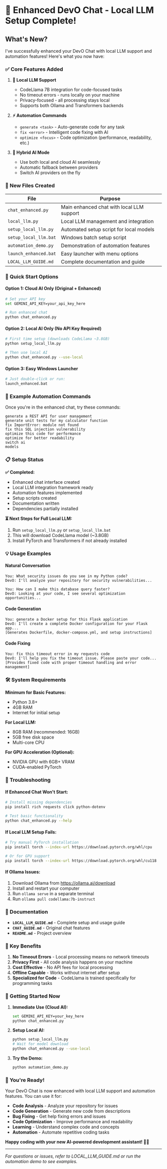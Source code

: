 # 🚀 Enhanced DevO Chat - Local LLM Setup Complete!

## What's New? 

I've successfully enhanced your DevO Chat with local LLM support and automation features! Here's what you now have:

### ✅ Core Features Added

1. **🤖 Local LLM Support** 
   - CodeLlama 7B integration for code-focused tasks
   - No timeout errors - runs locally on your machine
   - Privacy-focused - all processing stays local
   - Supports both Ollama and Transformers backends

2. **⚡ Automation Commands**
   - `generate <task>` - Auto-generate code for any task
   - `fix <error>` - Intelligent code fixing with AI
   - `optimize <focus>` - Code optimization (performance, readability, etc.)

3. **🔄 Hybrid AI Mode**
   - Use both local and cloud AI seamlessly
   - Automatic fallback between providers
   - Switch AI providers on the fly

### 📁 New Files Created

| File | Purpose |
|------|---------|
| `chat_enhanced.py` | Main enhanced chat with local LLM support |
| `local_llm.py` | Local LLM management and integration |
| `setup_local_llm.py` | Automated setup script for local models |
| `setup_local_llm.bat` | Windows batch setup script |
| `automation_demo.py` | Demonstration of automation features |
| `launch_enhanced.bat` | Easy launcher with menu options |
| `LOCAL_LLM_GUIDE.md` | Complete documentation and guide |

### 🚀 Quick Start Options

#### Option 1: Cloud AI Only (Original + Enhanced)
```bash
# Set your API key
set GEMINI_API_KEY=your_api_key_here

# Run enhanced chat
python chat_enhanced.py
```

#### Option 2: Local AI Only (No API Key Required)
```bash
# First time setup (downloads CodeLlama ~3.8GB)
python setup_local_llm.py

# Then use local AI
python chat_enhanced.py --use-local
```

#### Option 3: Easy Windows Launcher
```bash
# Just double-click or run:
launch_enhanced.bat
```

### 🤖 Example Automation Commands

Once you're in the enhanced chat, try these commands:

```
generate a REST API for user management
generate unit tests for my calculator function
fix ImportError: module not found
fix this SQL injection vulnerability  
optimize this code for performance
optimize for better readability
switch ai
models
```

### 📋 Setup Status

**✅ Completed:**
- Enhanced chat interface created
- Local LLM integration framework ready
- Automation features implemented
- Setup scripts created
- Documentation written
- Dependencies partially installed

**⏳ Next Steps for Full Local LLM:**
1. Run `setup_local_llm.py` or `setup_local_llm.bat`
2. This will download CodeLlama model (~3.8GB)
3. Install PyTorch and Transformers if not already installed

### 💡 Usage Examples

#### Natural Conversation
```
You: What security issues do you see in my Python code?
DevO: I'll analyze your repository for security vulnerabilities...

You: How can I make this database query faster?
DevO: Looking at your code, I see several optimization opportunities...
```

#### Code Generation
```
You: generate a Docker setup for this Flask application
DevO: I'll create a complete Docker configuration for your Flask app...
[Generates Dockerfile, docker-compose.yml, and setup instructions]
```

#### Code Fixing
```
You: fix this timeout error in my requests code
DevO: I'll help you fix the timeout issue. Please paste your code...
[Provides fixed code with proper timeout handling and error management]
```

### 🛠️ System Requirements

**Minimum for Basic Features:**
- Python 3.8+
- 4GB RAM
- Internet for initial setup

**For Local LLM:**
- 8GB RAM (recommended: 16GB)
- 5GB free disk space
- Multi-core CPU

**For GPU Acceleration (Optional):**
- NVIDIA GPU with 6GB+ VRAM
- CUDA-enabled PyTorch

### 🔧 Troubleshooting

#### If Enhanced Chat Won't Start:
```bash
# Install missing dependencies
pip install rich requests click python-dotenv

# Test basic functionality  
python chat_enhanced.py --help
```

#### If Local LLM Setup Fails:
```bash
# Try manual PyTorch installation
pip install torch --index-url https://download.pytorch.org/whl/cpu

# Or for GPU support
pip install torch --index-url https://download.pytorch.org/whl/cu118
```

#### If Ollama Issues:
1. Download Ollama from https://ollama.ai/download
2. Install and restart your computer
3. Run `ollama serve` in a separate terminal
4. Run `ollama pull codellama:7b-instruct`

### 📖 Documentation

- **`LOCAL_LLM_GUIDE.md`** - Complete setup and usage guide
- **`CHAT_GUIDE.md`** - Original chat features
- **`README.md`** - Project overview

### 🎯 Key Benefits

1. **No Timeout Errors** - Local processing means no network timeouts
2. **Privacy First** - All code analysis happens on your machine
3. **Cost Effective** - No API fees for local processing
4. **Offline Capable** - Works without internet after setup
5. **Specialized for Code** - CodeLlama is trained specifically for programming tasks

### 🚀 Getting Started Now

1. **Immediate Use (Cloud AI):**
   ```bash
   set GEMINI_API_KEY=your_key_here
   python chat_enhanced.py
   ```

2. **Setup Local AI:**
   ```bash
   python setup_local_llm.py
   # Wait for model download
   python chat_enhanced.py --use-local
   ```

3. **Try the Demo:**
   ```bash
   python automation_demo.py
   ```

### 🎉 You're Ready!

Your DevO Chat is now enhanced with local LLM support and automation features. You can use it for:

- **Code Analysis** - Analyze your repository for issues
- **Code Generation** - Generate new code from descriptions  
- **Bug Fixing** - Get help fixing errors and issues
- **Code Optimization** - Improve performance and readability
- **Learning** - Understand complex code and concepts
- **Automation** - Automate repetitive coding tasks

**Happy coding with your new AI-powered development assistant! 🤖✨**

---

*For questions or issues, refer to LOCAL_LLM_GUIDE.md or run the automation demo to see examples.*
